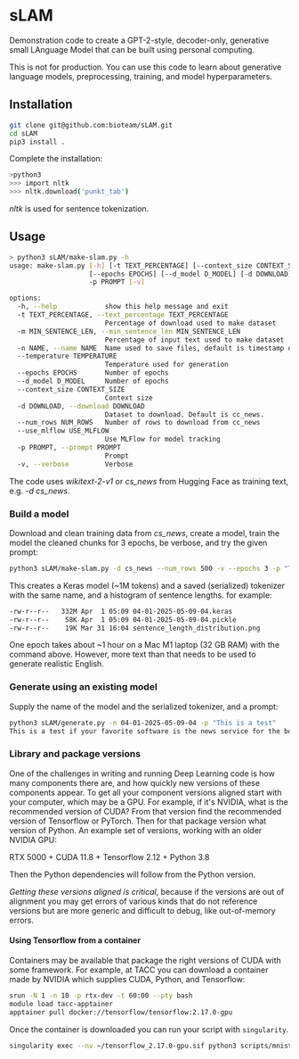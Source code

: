 # sLAM

Demonstration code to create a GPT-2-style, decoder-only, generative small LAnguage Model that can be built using personal computing.

This is not for production. You can use this code to learn about generative language models, preprocessing, training, and model hyperparameters.

## Installation

```sh
git clone git@github.com:bioteam/sLAM.git
cd sLAM
pip3 install .
```

Complete the installation:

```sh
>python3
>>> import nltk
>>> nltk.download('punkt_tab')
```

*nltk* is used for sentence tokenization.

## Usage

```sh
> python3 sLAM/make-slam.py -h
usage: make-slam.py [-h] [-t TEXT_PERCENTAGE] [--context_size CONTEXT_SIZE] [-n NAME] [--temperature TEMPERATURE]
                    [--epochs EPOCHS] [--d_model D_MODEL] [-d DOWNLOAD] [--num_rows NUM_ROWS] [--use_mlflow] 
                    -p PROMPT [-v]

options:
  -h, --help            show this help message and exit
  -t TEXT_PERCENTAGE, --text_percentage TEXT_PERCENTAGE
                        Percentage of download used to make dataset
  -m MIN_SENTENCE_LEN, --min_sentence_len MIN_SENTENCE_LEN
                        Percentage of input text used to make dataset
  -n NAME, --name NAME  Name used to save files, default is timestamp of start time
  --temperature TEMPERATURE
                        Temperature used for generation
  --epochs EPOCHS       Number of epochs
  --d_model D_MODEL     Number of epochs
  --context_size CONTEXT_SIZE     
                        Context size
  -d DOWNLOAD, --download DOWNLOAD
                        Dataset to download. Default is cc_news.
  --num_rows NUM_ROWS   Number of rows to download from cc_news
  --use_mlflow USE_MLFLOW   
                        Use MLFlow for model tracking
  -p PROMPT, --prompt PROMPT
                        Prompt
  -v, --verbose         Verbose
```

The code uses *wikitext-2-v1* or *cs_news* from Hugging Face as training text, e.g. *-d cs_news*.

### Build a model

Download and clean training data from *cs_news*, create a model, train the model the cleaned chunks for 3 epochs, be verbose, and try the given prompt:

```sh
python3 sLAM/make-slam.py -d cs_news --num_rows 500 -v --epochs 3 -p "This is a test"
```

This creates a Keras model (~1M tokens) and a saved (serialized) tokenizer with the same name, and a histogram of sentence lengths. for example:

```sh
-rw-r--r--   332M Apr  1 05:09 04-01-2025-05-09-04.keras
-rw-r--r--    58K Apr  1 05:09 04-01-2025-05-09-04.pickle
-rw-r--r--    19K Mar 31 16:04 sentence_length_distribution.png
```

One epoch takes about ~1 hour on a Mac M1 laptop (32 GB RAM) with the command above. However, more text than that needs to be used to generate realistic English.

### Generate using an existing model

Supply the name of the model and the serialized tokenizer, and a prompt:

```sh
python3 sLAM/generate.py -n 04-01-2025-05-09-04 -p "This is a test"
This is a test if your favorite software is the news service for the bottom of the increasing equipment market is actually plans for their concerns and the narrative of the same time i think it was the course of the technology is that the 5th us and i think what we are the most youre doing it we do to do that you want what to avoid the first amendment and other candidates are not just as the most.
```

### Library and package versions

One of the challenges in writing and running Deep Learning code is how many components there are, and how quickly new versions of these components appear. To get all your component versions aligned start with your computer, which may be a GPU. For example, if it's NVIDIA, what is the recommended version of CUDA? From that version find the recommended version of Tensorflow or PyTorch. Then for that package version what version of Python. An example set of versions, working with an older NVIDIA GPU:

RTX 5000 + CUDA 11.8 + Tensorflow 2.12 + Python 3.8

Then the Python dependencies will follow from the Python version.

*Getting these versions aligned is critical*, because if the versions are out of alignment you may get errors of various kinds that do not reference versions but are more generic and difficult to debug, like out-of-memory errors.

#### Using Tensorflow from a container

Containers may be available that package the right versions of CUDA with some framework. For example,
at TACC you can download a container made by NVIDIA which supplies CUDA, Python, and Tensorflow:

```sh
srun -N 1 -n 10 -p rtx-dev -t 60:00 --pty bash
module load tacc-apptainer
apptainer pull docker://tensorflow/tensorflow:2.17.0-gpu
```

Once the container is downloaded you can run your script with `singularity`.

```sh
singularity exec --nv ~/tensorflow_2.17.0-gpu.sif python3 scripts/mnist_convnet.py 
```
